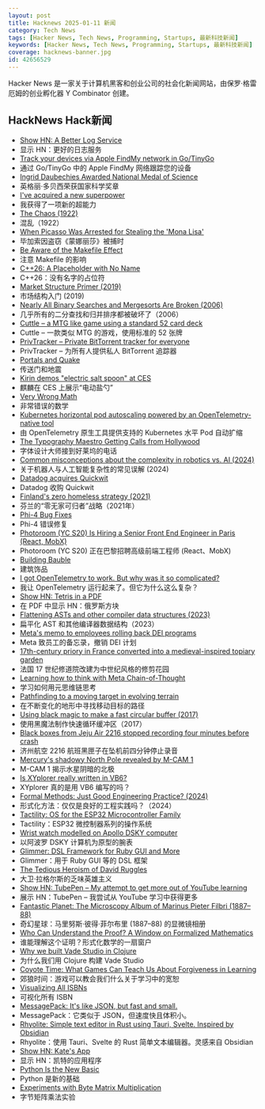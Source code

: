 ```yaml
---
layout: post
title: Hacknews 2025-01-11 新闻
category: Tech News
tags: [Hacker News, Tech News, Programming, Startups, 最新科技新闻]
keywords: [Hacker News, Tech News, Programming, Startups, 最新科技新闻]
coverage: hacknews-banner.jpg
id: 42656529
---
```


Hacker News 是一家关于计算机黑客和创业公司的社会化新闻网站，由保罗·格雷厄姆的创业孵化器 Y Combinator 创建。

## HackNews Hack新闻

- [Show HN: A Better Log Service](https://txtlog.net/)
- 显示 HN：更好的日志服务
- [Track your devices via Apple FindMy network in Go/TinyGo](https://github.com/hybridgroup/go-haystack)
- 通过 Go/TinyGo 中的 Apple FindMy 网络跟踪您的设备
- [Ingrid Daubechies Awarded National Medal of Science](https://today.duke.edu/2025/01/ingrid-daubechies-awarded-national-medal-science)
- 英格丽·多贝西荣获国家科学奖章
- [I've acquired a new superpower](https://danielwirtz.com/blog/spot-the-difference-superpower)
- 我获得了一项新的超能力
- [The Chaos (1922)](https://ncf.idallen.com/english.html)
- 混乱（1922）
- [When Picasso Was Arrested for Stealing the 'Mona Lisa'](https://www.newyorker.com/magazine/2025/01/13/when-picasso-was-arrested-for-stealing-the-mona-lisa)
- 毕加索因盗窃《蒙娜丽莎》被捕时
- [Be Aware of the Makefile Effect](https://blog.yossarian.net/2025/01/10/Be-aware-of-the-Makefile-effect)
- 注意 Makefile 的影响
- [C++26: A Placeholder with No Name](https://www.sandordargo.com/blog/2025/01/08/cpp26-unnamed-placeholders)
- C++26：没有名字的占位符
- [Market Structure Primer (2019)](https://primer.prooftrading.com)
- 市场结构入门 (2019)
- [Nearly All Binary Searches and Mergesorts Are Broken (2006)](https://research.google/blog/extra-extra-read-all-about-it-nearly-all-binary-searches-and-mergesorts-are-broken/)
- 几乎所有的二分查找和归并排序都被破坏了（2006）
- [Cuttle – a MTG like game using a standard 52 card deck](https://www.pagat.com/combat/cuttle.html)
- Cuttle – 一款类似 MTG 的游戏，使用标准的 52 张牌
- [PrivTracker – Private BitTorrent tracker for everyone](https://privtracker.com/)
- PrivTracker – 为所有人提供私人 BitTorrent 追踪器
- [Portals and Quake](https://30fps.net/pages/pvs-portals-and-quake/)
- 传送门和地震
- [Kirin demos "electric salt spoon" at CES](https://techcrunch.com/2025/01/05/kirin-offers-a-taste-of-its-electric-salt-spoon-at-ces-2025/)
- 麒麟在 CES 上展示“电动盐勺”
- [Very Wrong Math](https://www.charlespetzold.com/blog/2025/01/Very-Wrong-Math.html)
- 非常错误的数学
- [Kubernetes horizontal pod autoscaling powered by an OpenTelemetry-native tool](https://www.dash0.com/blog/autoscaling-your-kubernetes-application-with-dash0)
- 由 OpenTelemetry 原生工具提供支持的 Kubernetes 水平 Pod 自动扩缩
- [The Typography Maestro Getting Calls from Hollywood](https://www.nytimes.com/2024/12/23/style/teddy-blanks-typeface-design-wicked-barbie-nosferatu.html)
- 字体设计大师接到好莱坞的电话
- [Common misconceptions about the complexity in robotics vs. AI (2024)](https://harimus.github.io//2024/05/31/motortask.html)
- 关于机器人与人工智能复杂性的常见误解 (2024)
- [Datadog acquires Quickwit](https://quickwit.io/blog/quickwit-joins-datadog)
- Datadog 收购 Quickwit
- [Finland's zero homeless strategy (2021)](https://oecdecoscope.blog/2021/12/13/finlands-zero-homeless-strategy-lessons-from-a-success-story/)
- 芬兰的“零无家可归者”战略（2021年）
- [Phi-4 Bug Fixes](https://unsloth.ai/blog/phi4)
- Phi-4 错误修复
- [Photoroom (YC S20) Is Hiring a Senior Front End Engineer in Paris (React, MobX)](https://jobs.ashbyhq.com/photoroom/81de4c1e-f4ee-4c14-a196-6e869fa6b320)
- Photoroom (YC S20) 正在巴黎招聘高级前端工程师 (React、MobX)
- [Building Bauble](https://ianthehenry.com/posts/bauble/building-bauble/)
- 建筑饰品
- [I got OpenTelemetry to work. But why was it so complicated?](https://iconsolutions.com/blog/i-got-opentelemetry-to-work-but-why-was-it-so-complicated/)
- 我让 OpenTelemetry 运行起来了。但它为什么这么复杂？
- [Show HN: Tetris in a PDF](https://th0mas.nl/downloads/pdftris.pdf)
- 在 PDF 中显示 HN：俄罗斯方块
- [Flattening ASTs and other compiler data structures (2023)](https://www.cs.cornell.edu/~asampson/blog/flattening.html)
- 扁平化 AST 和其他编译器数据结构（2023）
- [Meta's memo to employees rolling back DEI programs](https://www.axios.com/2025/01/10/meta-dei-memo-employees-programs)
- Meta 致员工的备忘录，撤销 DEI 计划
- [17th-century priory in France converted into a medieval-inspired topiary garden](https://www.houseandgarden.co.uk/gallery/prieure-de-vauboin-garden)
- 法国 17 世纪修道院改建为中世纪风格的修剪花园
- [Learning how to think with Meta Chain-of-Thought](https://arxiv.org/abs/2501.04682)
- 学习如何用元思维链思考
- [Pathfinding to a moving target in evolving terrain](https://www.holm.dog/2025/01/finding-many-paths-to-moving-target-in.html)
- 在不断变化的地形中寻找移动目标的路径
- [Using black magic to make a fast circular buffer (2017)](https://lo.calho.st/posts/black-magic-buffer/)
- 使用黑魔法制作快速循环缓冲区（2017）
- [Black boxes from Jeju Air 2216 stopped recording four minutes before crash](https://www.cnn.com/2025/01/11/asia/south-korean-airline-black-boxes-stopped-recording-intl-hnk/index.html)
- 济州航空 2216 航班黑匣子在坠机前四分钟停止录音
- [Mercury's shadowy North Pole revealed by M-CAM 1](https://www.esa.int/ESA_Multimedia/Images/2025/01/Mercury_s_shadowy_north_pole_revealed_by_M-CAM_1)
- M-CAM 1 揭示水星阴暗的北极
- [Is XYplorer really written in VB6?](https://www.xyplorer.com/faq-topic.php?id=VB6)
- XYplorer 真的是用 VB6 编写的吗？
- [Formal Methods: Just Good Engineering Practice? (2024)](https://brooker.co.za/blog/2024/04/17/formal)
- 形式化方法：仅仅是良好的工程实践吗？（2024）
- [Tactility: OS for the ESP32 Microcontroller Family](https://tactility.one/#/)
- Tactility：ESP32 微控制器系列的操作系统
- [Wrist watch modelled on Apollo DSKY computer](https://apollo-instruments.com/)
- 以阿波罗 DSKY 计算机为原型的腕表
- [Glimmer: DSL Framework for Ruby GUI and More](https://github.com/AndyObtiva/glimmer)
- Glimmer：用于 Ruby GUI 等的 DSL 框架
- [The Tedious Heroism of David Ruggles](https://commonplace.online/article/the-tedious-heroism-of-david-ruggles/)
- 大卫·拉格尔斯的乏味英雄主义
- [Show HN: TubePen – My attempt to get more out of YouTube learning](https://www.tubepen.com/)
- 展示 HN：TubePen – 我尝试从 YouTube 学习中获得更多
- [Fantastic Planet: The Microscopy Album of Marinus Pieter Filbri (1887–88)](https://publicdomainreview.org/collection/marinus-pieter-filbri-microscopy/)
- 奇幻星球：马里努斯·彼得·菲尔布里 (1887–88) 的显微镜相册
- [Who Can Understand the Proof? A Window on Formalized Mathematics](https://writings.stephenwolfram.com/2025/01/who-can-understand-the-proof-a-window-on-formalized-mathematics/)
- 谁能理解这个证明？形式化数学的一扇窗户
- [Why we built Vade Studio in Clojure](https://bytes.vadelabs.com/doing-hard-things-while-living-life-why-we-built-vade-studio-in-clojure/)
- 为什么我们用 Clojure 构建 Vade Studio
- [Coyote Time: What Games Can Teach Us About Forgiveness in Learning](https://blogs.bsu.edu/teaching-innovation/2023/11/15/coyote-time-games-teach-forgiveness-learning/)
- 郊狼时间：游戏可以教会我们什么关于学习中的宽恕
- [Visualizing All ISBNs](https://annas-archive.org/blog/all-isbns.html)
- 可视化所有 ISBN
- [MessagePack: It's like JSON, but fast and small.](https://msgpack.org/)
- MessagePack：它类似于 JSON，但速度快且体积小。
- [Rhyolite: Simple text editor in Rust using Tauri, Svelte. Inspired by Obsidian](https://github.com/RedddFoxxyy/Rhyolite)
- Rhyolite：使用 Tauri、Svelte 的 Rust 简单文本编辑器。灵感来自 Obsidian
- [Show HN: Kate's App](https://katesapp.org/hn)
- 显示 HN：凯特的应用程序
- [Python Is the New Basic](https://log.schemescape.com/posts/programming-languages/python-as-a-modern-basic.html)
- Python 是新的基础
- [Experiments with Byte Matrix Multiplication](https://github.com/serge-sans-paille/i8mm)
- 字节矩阵乘法实验

